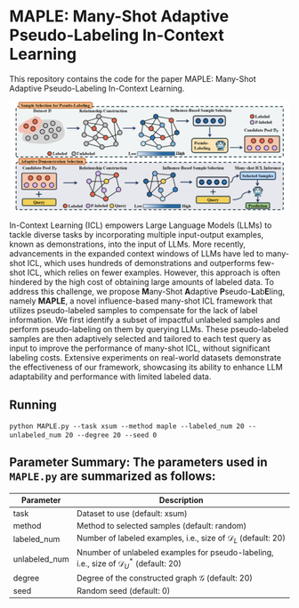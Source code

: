 # MAPLE: Many-Shot Adaptive Pseudo-Labeling In-Context Learning

This repository contains the code for the paper MAPLE: Many-Shot Adaptive Pseudo-Labeling In-Context Learning.

![image](https://github.com/Chen-1031/MAPLE_ICL/blob/main/MAPLE.png)

In-Context Learning (ICL) empowers Large Language Models (LLMs) to tackle diverse tasks by incorporating multiple input-output examples, known as demonstrations, into the input of LLMs. More recently, advancements in the expanded context windows of LLMs have led to many-shot ICL, which uses hundreds of demonstrations and outperforms few-shot ICL, which relies on fewer examples. However, this approach is often hindered by the high cost of obtaining large amounts of labeled data. To address this challenge, we propose **M**any-Shot **A**daptive **P**seudo-**L**ab**E**ling, namely **MAPLE**, a novel influence-based many-shot ICL framework that utilizes pseudo-labeled samples to compensate for the lack of label information. 
We first identify a subset of impactful unlabeled samples and perform pseudo-labeling on them by querying LLMs. These pseudo-labeled samples are then adaptively selected and tailored to each test query as input to improve the performance of many-shot ICL, without significant labeling costs.
Extensive experiments on real-world datasets demonstrate the effectiveness of our framework, showcasing its ability to enhance LLM adaptability and performance with limited labeled data.


## Running

```
python MAPLE.py --task xsum --method maple --labeled_num 20 --unlabeled_num 20 --degree 20 --seed 0 
```

## Parameter Summary: The parameters used in `MAPLE.py` are summarized as follows:

| Parameter     | Description                                                                                      |
|---------------|--------------------------------------------------------------------------------------------------|
| task          | Dataset to use (default: xsum)                                                                   |
| method        | Method to selected samples (default: random)                                                     |
| labeled_num   | Number of labeled examples, i.e., size of $\mathcal{D}_L$ (default: 20)                          |
| unlabeled_num | Nnumber of unlabeled examples for pseudo-labeling, i.e., size of $\mathcal{D}^*_U$ (default: 20) |
| degree        | Degree of the constructed graph $\mathcal{G}$ (default: 20)                                      |
| seed          | Random seed (default: 0)                                                                         |



